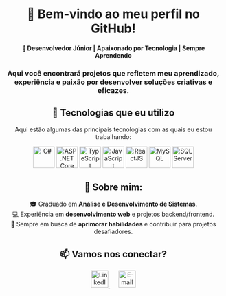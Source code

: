 <div align="center">

# 👋 Bem-vindo ao meu perfil no GitHub! 
#### 🌟 Desenvolvedor Júnior | Apaixonado por Tecnologia | Sempre Aprendendo

### Aqui você encontrará projetos que refletem meu aprendizado, experiência e paixão por desenvolver soluções criativas e eficazes.

## 🚀 Tecnologias que eu utilizo  
Aqui estão algumas das principais tecnologias com as quais eu estou trabalhando:

<div> 
  <img src="https://cdn.jsdelivr.net/gh/devicons/devicon/icons/csharp/csharp-original.svg" alt="C#" width="50" height="50"/> 
  <img src="https://cdn.jsdelivr.net/gh/devicons/devicon/icons/dotnetcore/dotnetcore-original.svg" alt="ASP.NET Core" width="50" height="50"/> 
  <img src="https://cdn.jsdelivr.net/gh/devicons/devicon/icons/typescript/typescript-original.svg" alt="TypeScript" width="50" height="50"/> 
  <img src="https://cdn.jsdelivr.net/gh/devicons/devicon/icons/javascript/javascript-original.svg" alt="JavaScript" width="50" height="50"/> 
  <img src="https://cdn.jsdelivr.net/gh/devicons/devicon/icons/react/react-original.svg" alt="ReactJS" width="50" height="50"/> 
  <img src="https://cdn.jsdelivr.net/gh/devicons/devicon/icons/mysql/mysql-original.svg" alt="MySQL" width="50" height="50"/> 
  <img src="https://cdn.jsdelivr.net/gh/devicons/devicon/icons/microsoftsqlserver/microsoftsqlserver-plain.svg" alt="SQL Server" width="50" height="50"/> 
</div>


## 🌱 Sobre mim:  
🎓 Graduado em **Análise e Desenvolvimento de Sistemas**.  
💻 Experiência em **desenvolvimento web** e projetos backend/frontend.  
🚀 Sempre em busca de **aprimorar habilidades** e contribuir para projetos desafiadores.  


## 📫 Vamos nos conectar?  

<div> 
  <a href="https://www.linkedin.com/in/rafael-siqueira-381884153/" target="_blank"> 
    <img src="https://cdn.jsdelivr.net/gh/devicons/devicon/icons/linkedin/linkedin-original.svg" alt="LinkedIn" width="40" height="40"/> 
  </a> 
  &nbsp;&nbsp;&nbsp;&nbsp; 
  <a href="mailto:rafaelsiqueira.98bm@gmail.com"> 
    <img src="https://cdn.jsdelivr.net/gh/devicons/devicon/icons/google/google-original.svg" alt="E-mail" width="40" height="40"/> 
  </a> 
</div>

</div>
